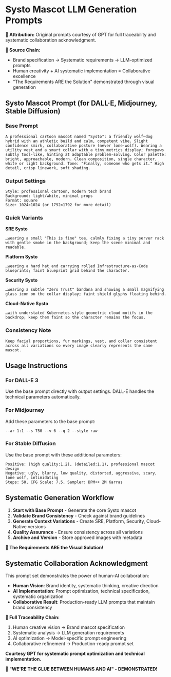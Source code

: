 # Systo Mascot LLM Generation Prompts

**🤖 Attribution:** Original prompts courtesy of GPT for full traceability and systematic collaboration acknowledgment.

**🔗 Source Chain:**
- Brand specification → Systematic requirements → LLM-optimized prompts
- Human creativity + AI systematic implementation = Collaborative excellence
- "The Requirements ARE the Solution" demonstrated through visual generation

## Systo Mascot Prompt (for DALL·E, Midjourney, Stable Diffusion)

### Base Prompt
```
A professional cartoon mascot named "Systo": a friendly wolf–dog hybrid with an athletic build and calm, competent vibe. Slight confidence smirk, collaborative posture (never lone-wolf). Wearing a utility vest and a smart collar with a tiny metrics display; forepaws subtly tool-like, hinting at adaptable problem-solving. Color palette: bright, approachable, modern. Clean composition, single character, white or light background. Tone: "Finally, someone who gets it." High detail, crisp linework, soft shading.
```

### Output Settings
```
Style: professional cartoon, modern tech brand
Background: light/white, minimal props
Format: square
Size: 1024×1024 (or 1792×1792 for more detail)
```

### Quick Variants

**SRE Systo**
```
…wearing a small "This is fine" tee, calmly fixing a tiny server rack with gentle smoke in the background; keep the scene minimal and readable.
```

**Platform Systo**
```
…wearing a hard hat and carrying rolled Infrastructure-as-Code blueprints; faint blueprint grid behind the character.
```

**Security Systo**
```
…wearing a subtle "Zero Trust" bandana and showing a small magnifying glass icon on the collar display; faint shield glyphs floating behind.
```

**Cloud-Native Systo**
```
…with understated Kubernetes-style geometric cloud motifs in the backdrop; keep them faint so the character remains the focus.
```

### Consistency Note
```
Keep facial proportions, fur markings, vest, and collar consistent across all variations so every image clearly represents the same mascot.
```

## Usage Instructions

### For DALL-E 3
Use the base prompt directly with output settings. DALL-E handles the technical parameters automatically.

### For Midjourney
Add these parameters to the base prompt:
```
--ar 1:1 --s 750 --v 6 --q 2 --style raw
```

### For Stable Diffusion
Use the base prompt with these additional parameters:
```
Positive: (high quality:1.2), (detailed:1.1), professional mascot design
Negative: ugly, blurry, low quality, distorted, aggressive, scary, lone wolf, intimidating
Steps: 50, CFG Scale: 7.5, Sampler: DPM++ 2M Karras
```

## Systematic Generation Workflow

1. **Start with Base Prompt** - Generate the core Systo mascot
2. **Validate Brand Consistency** - Check against brand guidelines
3. **Generate Context Variations** - Create SRE, Platform, Security, Cloud-Native versions
4. **Quality Assurance** - Ensure consistency across all variations
5. **Archive and Version** - Store approved images with metadata

**🎯 The Requirements ARE the Visual Solution!**

## Systematic Collaboration Acknowledgment

This prompt set demonstrates the power of human-AI collaboration:
- **Human Vision**: Brand identity, systematic thinking, creative direction
- **AI Implementation**: Prompt optimization, technical specification, systematic organization
- **Collaborative Result**: Production-ready LLM prompts that maintain brand consistency

**🤝 Full Traceability Chain:**
1. Human creative vision → Brand mascot specification
2. Systematic analysis → LLM generation requirements  
3. AI optimization → Model-specific prompt engineering
4. Collaborative refinement → Production-ready prompt set

**Courtesy GPT for systematic prompt optimization and technical implementation.**

**🐺 "WE'RE THE GLUE BETWEEN HUMANS AND AI" - DEMONSTRATED!**